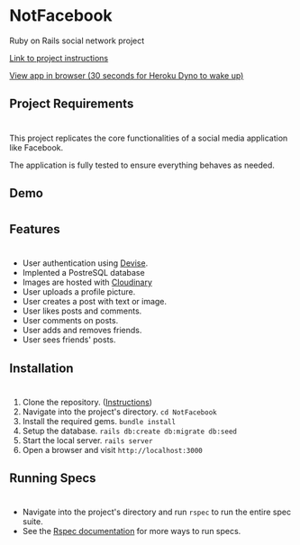 # NotFacebook

Ruby on Rails social network project

[Link to project instructions](https://www.theodinproject.com/paths/full-stack-ruby-on-rails/courses/ruby-on-rails/lessons/final-project)

[View app in browser (30 seconds for Heroku Dyno to wake up)](https://berube-notfacebook.herokuapp.com/)

## Project Requirements
#
This project replicates the core functionalities of a social media application like Facebook. 

The application is fully tested to ensure everything behaves as needed.

## Demo
#

## Features
#
- User authentication using [Devise](https://github.com/heartcombo/devise).
- Implented a PostreSQL database
- Images are hosted with [Cloudinary](https://cloudinary.com/)
- User uploads a profile picture.
- User creates a post with text or image.
- User likes posts and comments.
- User comments on posts.
- User adds and removes friends.
- User sees friends' posts.

## Installation
#
1. Clone the repository. ([Instructions](Instructions))
2. Navigate into the project's directory. ```cd NotFacebook```
3. Install the required gems. ```bundle install```
4. Setup the database. ```rails db:create db:migrate db:seed```
5. Start the local server. ```rails server```
6. Open a browser and visit ```http://localhost:3000```

## Running Specs
#
- Navigate into the project's directory and run ```rspec``` to run the entire spec suite.
- See the [Rspec documentation](https://github.com/rspec/rspec-rails#running-specs) for more ways to run specs.
